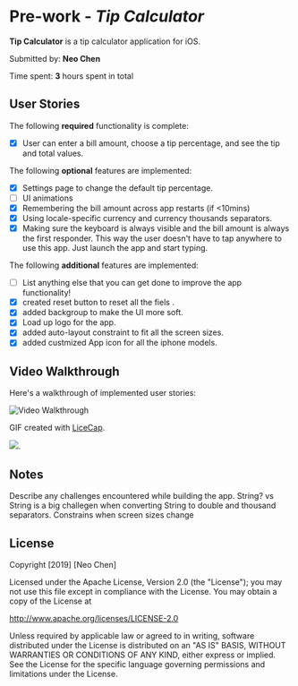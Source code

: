 # Pre-work - *Tip Calculator*

**Tip Calculator** is a tip calculator application for iOS.

Submitted by: **Neo Chen**

Time spent: **3** hours spent in total

## User Stories

The following **required** functionality is complete:

* [x] User can enter a bill amount, choose a tip percentage, and see the tip and total values.

The following **optional** features are implemented:
* [x] Settings page to change the default tip percentage.
* [ ] UI animations
* [x] Remembering the bill amount across app restarts (if <10mins)
* [x] Using locale-specific currency and currency thousands separators.
* [x] Making sure the keyboard is always visible and the bill amount is always the first responder. This way the user doesn't have to tap anywhere to use this app. Just launch the app and start typing.

The following **additional** features are implemented:

- [ ] List anything else that you can get done to improve the app functionality!
- [x] created reset  button to reset all the fiels .
- [x] added backgroup to make the UI more soft.
- [x] Load up logo for the app.
- [x] added auto-layout constraint to fit all the screen sizes.
- [x] added custmized App icon for all the iphone models. 
## Video Walkthrough 

Here's a walkthrough of implemented user stories:

<img src='http://i.imgur.com/link/to/your/gif/file.gif' title='Video Walkthrough' width='' alt='Video Walkthrough' />

GIF created with [LiceCap](http://www.cockos.com/licecap/).


![](http://g.recordit.co/NMwnQOtwiQ.gif).


## Notes

Describe any challenges encountered while building the app.
String? vs String is a big challegen when converting String to double and thousand separators.
Constrains when screen sizes change


## License

Copyright [2019] [Neo Chen]

Licensed under the Apache License, Version 2.0 (the "License");
you may not use this file except in compliance with the License.
You may obtain a copy of the License at

http://www.apache.org/licenses/LICENSE-2.0

Unless required by applicable law or agreed to in writing, software
distributed under the License is distributed on an "AS IS" BASIS,
WITHOUT WARRANTIES OR CONDITIONS OF ANY KIND, either express or implied.
See the License for the specific language governing permissions and
limitations under the License.
